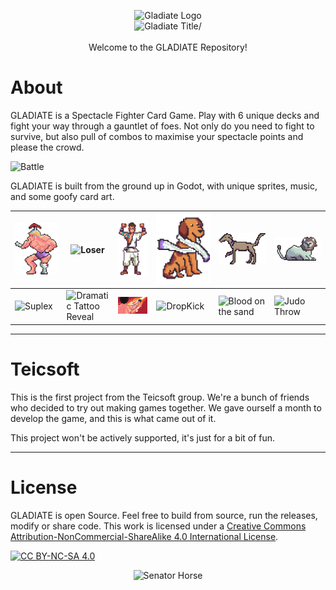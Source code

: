 <p align="center">
  <img src="https://github.com/Teicsoft/GLADIATE/blob/main/assets/sprites/Dave/Eagle.png?raw=true" alt="Gladiate Logo"/></br>
  <img src="https://github.com/Teicsoft/GLADIATE/blob/main/assets/sprites/Dave/Gladiate.png?raw=true" alt="Gladiate Title/">
  </br></br>
  Welcome to the GLADIATE Repository!
</p>

# About
GLADIATE is a Spectacle Fighter Card Game. Play with 6 unique decks and fight your way through a gauntlet of foes. Not only do you need to fight to survive, but also pull of combos to maximise your spectacle points and please the crowd. 

![Battle](https://github.com/Teicsoft/GLADIATE/assets/58735873/6c4c0118-6a8e-40e2-b315-aa7d3f0974ae)

GLADIATE is built from the ground up in Godot, with unique sprites, music, and some goofy card art. 

|![goon](https://github.com/Teicsoft/GLADIATE/blob/main/assets/sprites/Goon/GoonOriginal.png?raw=true)|![Loser](https://github.com/Teicsoft/GLADIATE/blob/main/assets/sprites/Z/loser5.png?raw=true)|![gaius](https://github.com/Teicsoft/GLADIATE/blob/main/assets/sprites/Drew/Sprite-0006.png?raw=true)| ![Romulus](https://github.com/Teicsoft/GLADIATE/blob/main/assets/sprites/Joy/Romulus.png?raw=true) | ![Remus](https://github.com/Teicsoft/GLADIATE/blob/main/assets/sprites/Joy/Remus1.png?raw=true) | ![Lion](https://github.com/Teicsoft/GLADIATE/blob/main/assets/sprites/Robo-Lion/Robo-Lion.png?raw=true) |
|-|-|-|-|-|-|
|![Suplex](https://github.com/Teicsoft/GLADIATE/blob/main/assets/images/Cards/CardArt/Suplex.png?raw=true)| ![Dramatic Tattoo Reveal](https://github.com/Teicsoft/GLADIATE/blob/main/assets/images/Cards/CardArt/Dramatic_Tattoo_Reveal.png?raw=true) | ![Punch](https://github.com/Teicsoft/GLADIATE/blob/main/assets/images/Cards/CardArt/punch.png?raw=true) | ![DropKick](https://github.com/Teicsoft/GLADIATE/blob/main/assets/images/Cards/CardArt/dropkick.png?raw=true)  | ![Blood on the sand](https://github.com/Teicsoft/GLADIATE/blob/main/assets/images/Cards/CardArt/bloodOnSand.png?raw=true) | ![Judo Throw](https://github.com/Teicsoft/GLADIATE/blob/main/assets/images/Cards/CardArt/JudoThrow.png?raw=true)

***

# Teicsoft
This is the first project from the Teicsoft group. 
We're a bunch of friends who decided to try out making games together. 
We gave ourself a month to develop the game, and this is what came out of it. 

This project won't be actively supported, it's just for a bit of fun. 

***

# License
GLADIATE is open Source. Feel free to build from source, run the releases, modify or share code. 
This work is licensed under a [Creative Commons Attribution-NonCommercial-ShareAlike 4.0 International License][cc-by-nc-sa].

[![CC BY-NC-SA 4.0][cc-by-nc-sa-image]][cc-by-nc-sa]

[cc-by-nc-sa]: http://creativecommons.org/licenses/by-nc-sa/4.0/
[cc-by-nc-sa-image]: https://licensebuttons.net/l/by-nc-sa/4.0/88x31.png
[cc-by-nc-sa-shield]: https://img.shields.io/badge/License-CC%20BY--NC--SA%204.0-lightgrey.svg


<p align="center">
  <img src="https://github.com/Teicsoft/GLADIATE/blob/main/assets/sprites/Z/senator_horse.png?raw=true" alt="Senator Horse"/></br>
</p>
